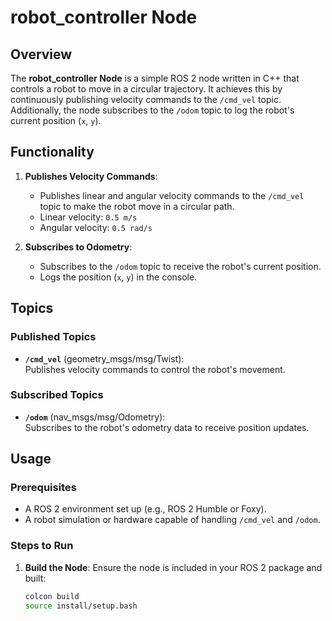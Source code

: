 # robot_controller Node

## Overview

The **robot_controller Node** is a simple ROS 2 node written in C++ that controls a robot to move in a circular trajectory. It achieves this by continuously publishing velocity commands to the `/cmd_vel` topic. Additionally, the node subscribes to the `/odom` topic to log the robot's current position (`x`, `y`).

## Functionality

1. **Publishes Velocity Commands**:
   - Publishes linear and angular velocity commands to the `/cmd_vel` topic to make the robot move in a circular path.
   - Linear velocity: `0.5 m/s`
   - Angular velocity: `0.5 rad/s`

2. **Subscribes to Odometry**:
   - Subscribes to the `/odom` topic to receive the robot's current position.
   - Logs the position (`x`, `y`) in the console.

## Topics

### Published Topics
- **`/cmd_vel`** (geometry_msgs/msg/Twist):  
   Publishes velocity commands to control the robot's movement.

### Subscribed Topics
- **`/odom`** (nav_msgs/msg/Odometry):  
   Subscribes to the robot's odometry data to receive position updates.

## Usage

### Prerequisites
- A ROS 2 environment set up (e.g., ROS 2 Humble or Foxy).
- A robot simulation or hardware capable of handling `/cmd_vel` and `/odom`.

### Steps to Run
1. **Build the Node**:
   Ensure the node is included in your ROS 2 package and built:
   ```bash
   colcon build
   source install/setup.bash
